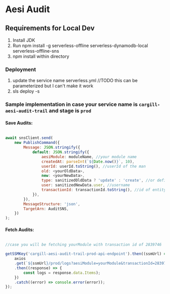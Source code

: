 
# Aesi Audit

## Requirements for Local Dev
1. Install JDK
2. Run npm install -g serverless-offline serverless-dynamodb-local serverless-offline-sns
3. npm install within directory

### Deployment

1. update the service name serverless.yml //TODO this can be parameterized but I can't make it work
2. sls deploy -s <your stage>


### Sample implementation in case your service name is `cargill-aesi-audit-trail` and stage is `prod`

#### Save Audits:

```javascript

await snsClient.send(
    new PublishCommand({
        Message: JSON.stringify({
            default: JSON.stringify({
                aesiModule: moduleName, //your module name
                createdAt: parseInt(`${Date.now()}`, 10),
                userId: userId.toString(), //userId of the man
                old: <yourOldData>,
                new: <yourNewData>,
                type: sanitizedOldData ? 'update' : 'create', //or define your own type
                user: sanitizedNewData.user, //username
                transactionId: transactionId.toString(), //id of entity
            }),
        }),
        MessageStructure: 'json',
        TargetArn: AuditSNS,
    })
);

```

#### Fetch Audits:

```javascript

//case you will be fetching yourModule with transaction id of 2839746

getSSMKey('cargill-aesi-audit-trail-prod-api-endpoint').then((ssmUrl) => {
    axios
    .get(`${ssmUrl}/prod/logs?aesiModule=yourModule&transactionId=2839746`)
    .then((response) => {
        const logs = response.data.Items);
    })
    .catch((error) => console.error(error));
});

```



